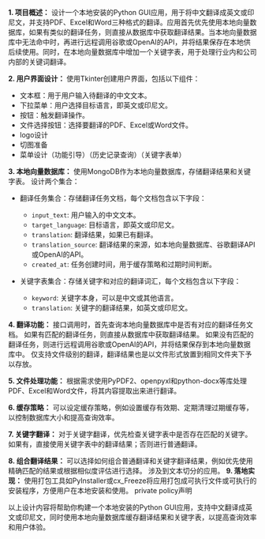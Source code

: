 **1. 项目概述：**
设计一个本地安装的Python GUI应用，用于将中文翻译成英文或印尼文，并支持PDF、Excel和Word三种格式的翻译。应用首先优先使用本地向量数据库，如果有类似的翻译任务，则直接从数据库中获取翻译结果。当本地向量数据库中无法命中时，再进行远程调用谷歌或OpenAI的API，并将结果保存在本地供后续使用。同时，在本地向量数据库中增加一个关键字表，用于处理行业内和公司内部的关键词翻译。

**2. 用户界面设计：**
使用Tkinter创建用户界面，包括以下组件：
- 文本框：用于用户输入待翻译的中文文本。
- 下拉菜单：用户选择目标语言，即英文或印尼文。
- 按钮：触发翻译操作。
- 文件选择按钮：选择要翻译的PDF、Excel或Word文件。
- logo设计
- 切图准备
- 菜单设计（功能引导）（历史记录查询）（关键字表单）

**3. 本地向量数据库：**
使用MongoDB作为本地向量数据库，存储翻译结果和关键字表。
设计两个集合：
- 翻译任务集合：存储翻译任务文档，每个文档包含以下字段：
    - `input_text`: 用户输入的中文文本。
    - `target_language`: 目标语言，即英文或印尼文。
    - `translation`: 翻译结果，如果已有翻译。
    - `translation_source`: 翻译结果的来源，如本地向量数据库、谷歌翻译API或OpenAI的API。
    - `created_at`: 任务创建时间，用于缓存策略和过期时间判断。

- 关键字表集合：存储关键字和对应的翻译词汇，每个文档包含以下字段：
    - `keyword`: 关键字本身，可以是中文或其他语言。
    - `translation`: 关键字的翻译结果，如英文或印尼文。

**4. 翻译功能：**
接口调用时，首先查询本地向量数据库中是否有对应的翻译任务文档。
如果有匹配的翻译任务，则直接从数据库中获取翻译结果。
如果没有匹配的翻译任务，则进行远程调用谷歌或OpenAI的API，并将结果保存到本地向量数据库中。
仅支持文件级别的翻译，翻译结果也是以文件形式放置到相同文件夹下予以存放。

**5. 文件处理功能：**
根据需求使用PyPDF2、openpyxl和python-docx等库处理PDF、Excel和Word文件，将其内容提取出来进行翻译。

**6. 缓存策略：**
可以设定缓存策略，例如设置缓存有效期、定期清理过期缓存等，以控制数据库大小和提高查询效率。

**7. 关键字翻译：**
对于关键字翻译，优先检查关键字表中是否存在匹配的关键字。
如果有，直接使用关键字表中的翻译结果；否则进行普通翻译。

**8. 组合翻译结果：**
可以选择如何组合普通翻译和关键字翻译结果，例如优先使用精确匹配的结果或根据相似度评估进行选择。
涉及到文本切分的应用。
**9. 落地实现：**
使用打包工具如PyInstaller或cx_Freeze将应用打包成可执行文件或可执行的安装程序，方便用户在本地安装和使用。
private policy声明

以上设计内容将帮助你构建一个本地安装的Python GUI应用，支持中文翻译成英文或印尼文，同时使用本地向量数据库缓存翻译结果和关键字表，以提高查询效率和用户体验。